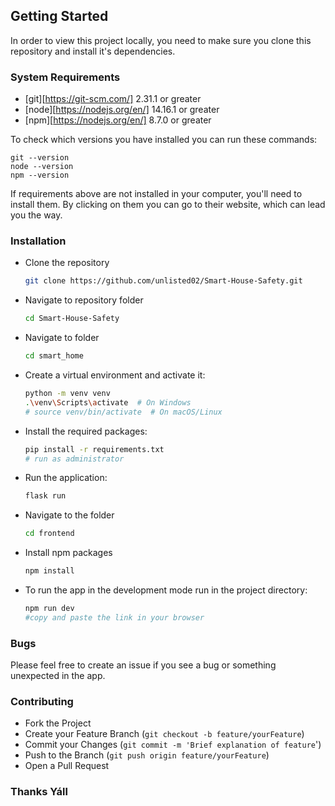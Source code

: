 ## Getting Started

In order to view this project locally, you need to make sure you clone this repository and install it's dependencies.


### System Requirements

- [git][https://git-scm.com/] 2.31.1 or greater
- [node][https://nodejs.org/en/] 14.16.1 or greater
- [npm][https://nodejs.org/en/] 8.7.0 or greater

To check which versions you have installed you can run these commands:
```
git --version
node --version
npm --version
```
If requirements above are not installed in your computer, you'll need to install them. By clicking on them you can go to their website, which can lead you the way.


### Installation

- Clone the repository
  ```sh
  git clone https://github.com/unlisted02/Smart-House-Safety.git

  ```
- Navigate to repository folder
  ```sh
  cd Smart-House-Safety

  ```
- Navigate to folder
  ```sh
  cd smart_home

  ```
- Create a virtual environment and activate it:
  ```sh
  python -m venv venv
  .\venv\Scripts\activate  # On Windows
  # source venv/bin/activate  # On macOS/Linux
    ```
- Install the required packages:
  ```sh
  pip install -r requirements.txt
  # run as administrator
  ```
- Run the application:
  ```sh
  flask run
    ```
- Navigate to the folder
  ```sh
  cd frontend
  ```
- Install npm packages
  ```sh
  npm install
  ```
- To run the app in the development mode run in the project directory: 
  ```sh
  npm run dev
  #copy and paste the link in your browser
  ```


### Bugs

Please feel free to create an issue if you see a bug or something unexpected in the app.

### Contributing

- Fork the Project
- Create your Feature Branch (`git checkout -b feature/yourFeature`)
- Commit your Changes (`git commit -m 'Brief explanation of feature`')
- Push to the Branch (`git push origin feature/yourFeature`)
- Open a Pull Request


### Thanks Yáll

